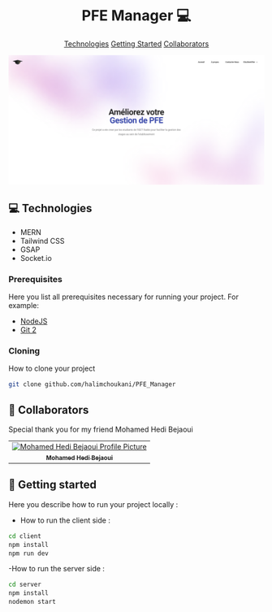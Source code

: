 
<h1 align="center" style="font-weight: bold;">PFE Manager 💻</h1>

<p align="center">
<a href="#tech">Technologies</a>
<a href="#started">Getting Started</a>
<a href="#colab">Collaborators</a>
</p>
<img src="https://github.com/halimchoukani/PFE_Manager/blob/main/image_2024-10-02_155259849.png" />




<h2 id="technologies">💻 Technologies</h2>

- MERN
- Tailwind CSS
- GSAP
- Socket.io

<h3>Prerequisites</h3>

Here you list all prerequisites necessary for running your project. For example:

- [NodeJS](https://nodejs.org/)
- [Git 2](https://git-scm.com)

<h3>Cloning</h3>

How to clone your project

```bash
git clone github.com/halimchoukani/PFE_Manager
```

<h2 id="colab">🤝 Collaborators</h2>

<p>Special thank you for my friend Mohamed Hedi Bejaoui</p>
<table>
<tr>

<td align="center">
<a href="https://github.com/H3D1">
<img src="https://avatars.githubusercontent.com/u/58388780?v=4" width="100px;" alt="Mohamed Hedi Bejaoui Profile Picture"/><br>
<sub>
<b>Mohamed Hedi Bejaoui</b>
</sub>
</a>
</td>

</tr>
</table>

<h2 id="started">🚀 Getting started</h2>

Here you describe how to run your project locally : 

- How to run the client side :
```bash
cd client
npm install
npm run dev
```


-How to run the server side :
```bash
cd server
npm install
nodemon start
```

